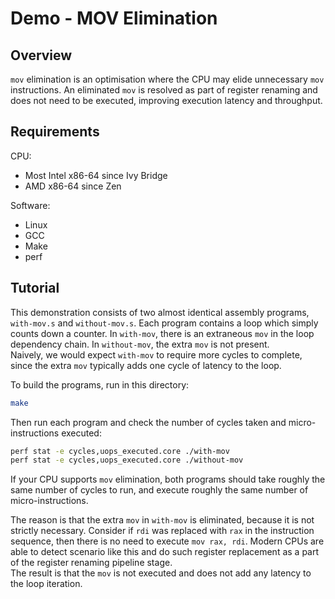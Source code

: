 # Demo - MOV Elimination

## Overview

`mov` elimination is an optimisation where the CPU may elide unnecessary `mov` instructions. An eliminated `mov` is resolved as part of register renaming and does not need to be executed, improving execution latency and throughput.

## Requirements

CPU:

- Most Intel x86-64 since Ivy Bridge
- AMD x86-64 since Zen

Software:

- Linux
- GCC
- Make
- perf

## Tutorial

This demonstration consists of two almost identical assembly programs, `with-mov.s` and `without-mov.s`. Each program contains a loop which simply counts down a counter. In `with-mov`, there is an extraneous `mov` in the loop dependency chain. In `without-mov`, the extra `mov` is not present.  
Naively, we would expect `with-mov` to require more cycles to complete, since the extra `mov` typically adds one cycle of latency to the loop.

To build the programs, run in this directory:

```bash
make
```

Then run each program and check the number of cycles taken and micro-instructions executed:

```bash
perf stat -e cycles,uops_executed.core ./with-mov
perf stat -e cycles,uops_executed.core ./without-mov
```

If your CPU supports `mov` elimination, both programs should take roughly the same number of cycles to run, and execute roughly the same number of micro-instructions.

The reason is that the extra `mov` in `with-mov` is eliminated, because it is not strictly necessary. Consider if `rdi` was replaced with `rax` in the instruction sequence, then there is no need to execute `mov rax, rdi`. Modern CPUs are able to detect scenario like this and do such register replacement as a part of the register renaming pipeline stage.  
The result is that the `mov` is not executed and does not add any latency to the loop iteration.

